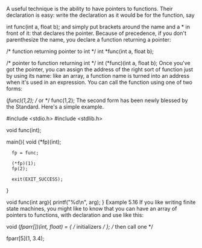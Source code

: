 A useful technique is the ability to have pointers to functions. Their declaration is easy: write the declaration as it would be for the function, say

int func(int a, float b);
and simply put brackets around the name and a * in front of it: that declares the pointer. Because of precedence, if you don't parenthesize the name, you declare a function returning a pointer:

/* function returning pointer to int */
int *func(int a, float b);

/* pointer to function returning int */
int (*func)(int a, float b);
Once you've got the pointer, you can assign the address of the right sort of function just by using its name: like an array, a function name is turned into an address when it's used in an expression. You can call the function using one of two forms:

(*func)(1,2);
/* or */
func(1,2);
The second form has been newly blessed by the Standard. Here's a simple example.

#include <stdio.h>
#include <stdlib.h>

void func(int);

main(){
      void (*fp)(int);

      fp = func;

      (*fp)(1);
      fp(2);

      exit(EXIT_SUCCESS);
}

void
func(int arg){
      printf("%d\n", arg);
}
Example 5.16
If you like writing finite state machines, you might like to know that you can have an array of pointers to functions, with declaration and use like this:

void (*fparr[])(int, float) = {
                              /* initializers */
                      };
/* then call one */

fparr[5](1, 3.4);

